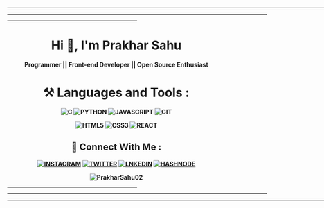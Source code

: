 <hr width="860px"><hr width="600px"><hr width="300px">

<h1 align="center"> Hi 👋, I'm Prakhar Sahu </h1>
<p align="center"><b>Programmer || Front-end Developer || Open Source Enthusiast<b></p>
 
<h1 align="center"> ⚒️ Languages and Tools :</h1>
<p align="center">
 <img alt="C" src="https://img.shields.io/badge/c-%2300599C.svg?&style=for-the-badge&logo=c&logoColor=white"/>
 <img alt="PYTHON" src="https://img.shields.io/badge/Python-3776AB?style=for-the-badge&logo=python&logoColor=white"/>
 <img alt="JAVASCRIPT" src="https://img.shields.io/badge/javascript-%23323330.svg?&style=for-the-badge&logo=javascript&logoColor=%23F7DF1E"/>
 <img alt="GIT" src="https://img.shields.io/badge/git%20-%231572B6.svg?&style=for-the-badge&logo=git&logoColor=orange" />

</p>
 <p align="center">
 <img alt="HTML5" src="https://img.shields.io/badge/html5-%23E34F26.svg?&style=for-the-badge&logo=html5&logoColor=white"/>
 <img alt="CSS3" src="https://img.shields.io/badge/css3-%231572B6.svg?&style=for-the-badge&logo=css3&logoColor=white"/>
 <img alt="REACT" src="https://img.shields.io/badge/React-20232A?style=for-the-badge&logo=react&logoColor=61DAFB" />
 </p>


<h2 align="center"> 🔗 Connect With Me :</h2>
<p align="center">
 <a href="https://instagram.com/im_prakhar02"><img alt="INSTAGRAM" src="https://img.shields.io/badge/Instagram-E4405F?style=for-the-badge&logo=instagram&logoColor=white"/></a>
 <a href="https://twitter.com/PRAKHAR_2039"><img alt="TWITTER" src="https://img.shields.io/badge/Twitter-1DA1F2?style=for-the-badge&logo=twitter&logoColor=white"/></a>
 <a href="https://www.linkedin.com/in/prakhar-sahu-4519b8206"><img alt="LNKEDIN" src="https://img.shields.io/badge/linkedin-%230077B5.svg?style=for-the-badge&logo=linkedin&logoColor=white"/></a>
 <a href="https://hashnode.com/@PrakharSahu"><img alt="HASHNODE" src="https://img.shields.io/badge/Hashnode-2962FF?style=for-the-badge&logo=hashnode&logoColor=white" /></a>
</p>
  
<p align="center">
  <img align="center" src="https://github-readme-stats.vercel.app/api?username=PrakharSahu02&show_icons=true&locale=en" alt="PrakharSahu02" />
</p>
 
 <hr width="300px"><hr width="600px"><hr width="860px">
 
<!---
PrakharSahu/PrkharSahu is a ✨ special ✨ repository because its `README.md` (this file) appears on your GitHub profile.
You can click the Preview link to take a look at your changes.
--->
